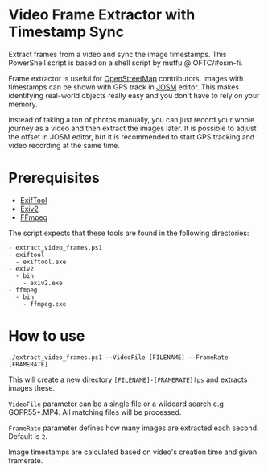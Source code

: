 # Video Frame Extractor with Timestamp Sync
Extract frames from a video and sync the image timestamps. This PowerShell script is based on a shell script by muffu @ OFTC/#osm-fi.

Frame extractor is useful for [OpenStreetMap](https://www.openstreetmap.org) contributors. Images with
timestamps can be shown with GPS track in [JOSM](https://josm.openstreetmap.de/) editor. This makes identifying real-world objects really easy and you don't have to rely on your memory.

Instead of taking a ton of photos manually, you can just record your whole journey as a video and then extract the images later. It is possible to adjust the offset in JOSM editor, but it is recommended to start GPS tracking and video recording at the same time.

# Prerequisites
- [ExifTool](https://exiftool.org/)
- [Exiv2](https://exiv2.org/)
- [FFmpeg](https://ffmpeg.org/)

The script expects that these tools are found in the following directories:
```
- extract_video_frames.ps1
- exiftool
  - exiftool.exe
- exiv2
  - bin
    - exiv2.exe
- ffmpeg
  - bin
    - ffmpeg.exe
```

# How to use
```
./extract_video_frames.ps1 --VideoFile [FILENAME] --FrameRate [FRAMERATE]
```

This will create a new directory `[FILENAME]-[FRAMERATE]fps` and extracts images these.

`VideoFile` parameter can be a single file or a wildcard search e.g GOPR55*.MP4. All matching files will be processed.

`FrameRate` parameter defines how many images are extracted each second. Default is `2`.

Image timestamps are calculated based on video's creation time and given framerate.
